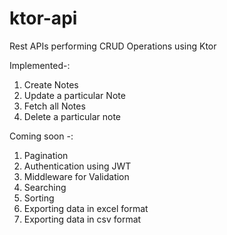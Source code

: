# ktor-api
Rest APIs performing CRUD Operations using Ktor

Implemented-:
1. Create Notes
2. Update a particular Note
3. Fetch all Notes
4. Delete a particular note

Coming soon -:
1. Pagination
2. Authentication using JWT
3. Middleware for Validation
4. Searching
5. Sorting
6. Exporting data in excel format
7. Exporting data in csv format
